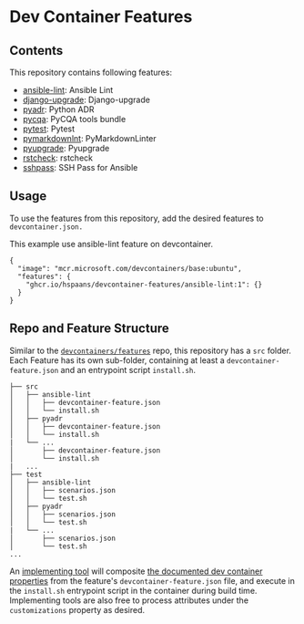 # Dev Container Features

## Contents

This repository contains following features:

- [ansible-lint](./src/ansible-lint/README.md): Ansible Lint
- [django-upgrade](./src/django-upgrade/README.md): Django-upgrade
- [pyadr](./src/pyadr/README.md): Python ADR
- [pycqa](./src/pycqa/README.md): PyCQA tools bundle
- [pytest](./src/pytest/README.md): Pytest
- [pymarkdownlnt](./src/pymarkdownlnt/README.md): PyMarkdownLinter
- [pyupgrade](./src/pyupgrade/README.md): Pyupgrade
- [rstcheck](./src/rstcheck/README.md): rstcheck
- [sshpass](./src/sshpass/README.md): SSH Pass for Ansible

## Usage

To use the features from this repository, add the desired features to `devcontainer.json.`

This example use ansible-lint feature on devcontainer.

```jsonc
{
  "image": "mcr.microsoft.com/devcontainers/base:ubuntu",
  "features": {
    "ghcr.io/hspaans/devcontainer-features/ansible-lint:1": {}
  }
}
```

## Repo and Feature Structure

Similar to the [`devcontainers/features`](https://github.com/devcontainers/features) repo, this repository has a `src` folder.  Each Feature has its own sub-folder, containing at least a `devcontainer-feature.json` and an entrypoint script `install.sh`.

```
├── src
│   ├── ansible-lint
│   │   ├── devcontainer-feature.json
│   │   └── install.sh
│   ├── pyadr
│   │   ├── devcontainer-feature.json
│   │   └── install.sh
|   └── ...
│       ├── devcontainer-feature.json
│       └── install.sh
|   ...
├── test
│   ├── ansible-lint
│   │   ├── scenarios.json
│   │   └── test.sh
│   ├── pyadr
│   │   ├── scenarios.json
│   │   └── test.sh
|   └── ...
│       ├── scenarios.json
│       └── test.sh
...
```

An [implementing tool](https://containers.dev/supporting#tools) will composite [the documented dev container properties](https://containers.dev/implementors/features/#devcontainer-feature-json-properties) from the feature's `devcontainer-feature.json` file, and execute in the `install.sh` entrypoint script in the container during build time.  Implementing tools are also free to process attributes under the `customizations` property as desired.
